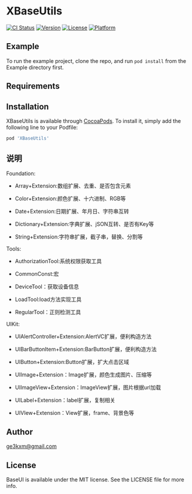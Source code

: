 # XBaseUtils

[![CI Status](https://img.shields.io/travis/Poly.ma/BaseUI.svg?style=flat)](https://travis-ci.org/Poly.ma/XBaseUtils)
[![Version](https://img.shields.io/cocoapods/v/BaseUI.svg?style=flat)](https://cocoapods.org/pods/XBaseUtils)
[![License](https://img.shields.io/cocoapods/l/BaseUI.svg?style=flat)](https://cocoapods.org/pods/XBaseUtils)
[![Platform](https://img.shields.io/cocoapods/p/BaseUI.svg?style=flat)](https://cocoapods.org/pods/XBaseUtils)

## Example

To run the example project, clone the repo, and run `pod install` from the Example directory first.

## Requirements

## Installation

XBaseUtils is available through [CocoaPods](https://cocoapods.org). To install
it, simply add the following line to your Podfile:

```ruby
pod 'XBaseUtils'
```

## 说明

Foundation:

- Array+Extension:数组扩展、去重、是否包含元素

- Color+Extension:颜色扩展、十六进制、RGB等

- Date+Extension:日期扩展、年月日、字符串互转

- Dictionary+Extension:字典扩展、jSON互转、是否有Key等

- String+Extension:字符串扩展，截子串，替换、分割等

Tools:

- AuthorizationTool:系统权限获取工具

- CommonConst:宏

- DeviceTool：获取设备信息

- LoadTool:load方法实现工具

- RegularTool：正则检测工具

UIKit:

- UIAlertController+Extension:AlertVC扩展，便利构造方法

- UIBarButtonItem+Extension:BarButton扩展，便利构造方法

- UIButton+Extension:Button扩展，扩大点击区域

- UIImage+Extension：Image扩展，颜色生成图片、压缩等

- UIImageView+Extension：ImageView扩展，图片根据url加载

- UILabel+Extension：label扩展，复制相关

- UIVIew+Extension：View扩展，frame、背景色等

## Author

ge3kxm@gmail.com

## License

BaseUI is available under the MIT license. See the LICENSE file for more info.
